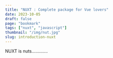 ```yaml
---
title: "NUXT : Complete package for Vue lovers"
date: 2023-10-05
draft: false
page: "bookmark"
tags: ["nuxt", "javascript"]
thumbnail: "/img/nut.jpg"
slug: introduction-nuxt
---
```

NUXT is nuts.............
